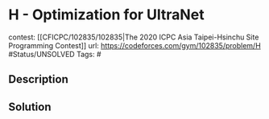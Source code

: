 # H - Optimization for UltraNet

contest: [[CFICPC/102835/102835|The 2020 ICPC Asia Taipei-Hsinchu Site Programming Contest]]
url: https://codeforces.com/gym/102835/problem/H
#Status/UNSOLVED
Tags: #

## Description

## Solution

